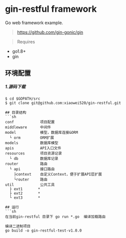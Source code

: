 # gin-restful framework
Go web framework example.
>

> https://github.com/gin-gonic/gin

> Requires
- go1.8+
- gin

## 环境配置

##### 1.源码下载
```shell
$ cd $GOPATH/src
$ git clone git@github.com:xiaowei520/gin-restful.git
```


```
## 目录结构
```sh
conf            项目配置
middleware      中间件
model           模型，数据库连接&ORM
  └ orm         ORM扩展
models          数据库模型
apis            API入口文件
resources       项目资源记录
  └ db          数据库记录
router          路由
  └ api         接口路由
    ├context    自定义Context，便于扩展API层扩展
    └router     路由
util            公共工具
  ├ ext1       *
  ├ ext2       *
  └ ext3       *
```

```
## 运行
```sh
在当前gin-restful 目录下 go run *.go  编译加载路由

编译二进制项目
go build -o gin-restful-test-v1.0.0

